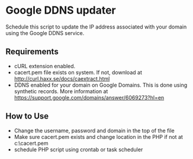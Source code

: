# Google DDNS updater #

Schedule this script to update the IP address associated with your domain using the Google DDNS service.

## Requirements ##

* cURL extension enabled. 
* cacert.pem file exists on system.  If not, download at http://curl.haxx.se/docs/caextract.html
* DDNS enabled for your domain on Google Domains.  This is done using synthetic records.  More information at https://support.google.com/domains/answer/6069273?hl=en

## How to Use ##

* Change the username, password and domain in the top of the file
* Make sure cacert.pem exists and change location in the PHP if not at c:\cacert.pem
* schedule PHP script using crontab or task scheduler